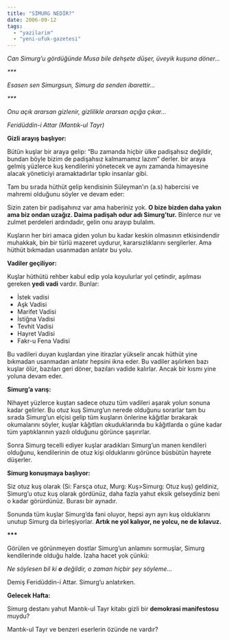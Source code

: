 ```yaml
---
title: "SİMURG NEDİR?"
date: 2006-09-12
tags: 
  - "yazilarim"
  - "yeni-ufuk-gazetesi"
---
```


_Can Simurg’u gördüğünde Musa bile dehşete düşer, üveyik kuşuna döner…_

_\*\*\*_

_Esasen sen Simurgsun, Simurg da senden ibarettir…_

_\*\*\*_

_Onu açık ararsan gizlenir, gizlilikle ararsan açığa çıkar…_

_Feridüddin-i Attar (Mantık-ul Tayr)_

**Gizli arayış başlıyor:**

Bütün kuşlar bir araya gelip: “Bu zamanda hiçbir ülke padişahsız değildir, bundan böyle bizim de padişahsız kalmamamız lazım” derler. bir araya gelmiş yüzlerce kuş kendilerini yönetecek ve aynı zamanda himayesine alacak yöneticiyi aramaktadırlar tıpkı insanlar gibi.

Tam bu sırada hüthüt gelip kendisinin Süleyman’ın (a.s) habercisi ve mahremi olduğunu söyler ve devam eder:

Sizin zaten bir padişahınız var ama haberiniz yok. **O bize bizden daha yakın ama biz ondan uzağız. Daima padişah odur adı Simurg’tur.** Binlerce nur ve zulmet perdeleri ardındadır, gelin onu arayıp bulalım.

Kuşların her biri amaca giden yolun bu kadar keskin olmasının etkisindendir muhakkak, bin bir türlü mazeret uydurur, kararsızlıklarını sergilerler. Ama hüthüt bıkmadan usanmadan anlatır bu yolu.

**Vadiler geçiliyor:**

Kuşlar hüthütü rehber kabul edip yola koyulurlar yol çetindir, aşılması gereken **yedi vadi** vardır. Bunlar:

- İstek vadisi
- Aşk Vadisi
- Marifet Vadisi
- İstiğna Vadisi
- Tevhit Vadisi
- Hayret Vadisi
- Fakr-u Fena Vadisi

Bu vadileri duyan kuşlardan yine itirazlar yükselir ancak hüthüt yine bıkmadan usanmadan anlatır hepsini ikna eder. Bu vadiler aşılırken bazı kuşlar ölür, bazıları geri döner, bazıları vadide kalırlar. Ancak bir kısmı yine yoluna devam eder.

**Simurg’a varış:**

Nihayet yüzlerce kuştan sadece otuzu tüm vadileri aşarak yolun sonuna kadar gelirler. Bu otuz kuş Simurg’un nerede olduğunu sorarlar tam bu sırada Simurg’un elçisi gelip tüm kuşların önlerine kâğıtlar bırakarak okumalarını söyler, kuşlar kâğıtları okuduklarında bu kâğıtlarda o güne kadar tüm yaptıklarının yazılı olduğunu görünce şaşırırlar.

Sonra Simurg tecelli ediyer kuşlar aradıkları Simurg’un manen kendileri olduğunu, kendilerinin de otuz kişi olduklarını görünce büsbütün hayrete düşerler.

**Simurg konuşmaya başlıyor:**

Siz otuz kuş olarak (Si: Farsça otuz, Murg: Kuş>Simurg: Otuz kuş) geldiniz, Simurg’u otuz kuş olarak gördünüz, daha fazla yahut eksik gelseydiniz beni o kadar görürdünüz. Burası bir aynadır.

Sonunda tüm kuşlar Simurg’da fani oluyor, hepsi ayrı ayrı kuş olduklarını unutup Simurg da birleşiyorlar. **Artık ne yol kalıyor, ne yolcu, ne de kılavuz.**

**\*\*\***

Görülen ve görünmeyen dostlar Simurg’un anlamını sormuşlar, Simurg kendilerinde olduğu halde. İzaha hacet yok çünkü:

_Ne söylesen bil ki **o** değildir, o zaman hiçbir şey söyleme…_

Demiş Feridüddin-i Attar. Simurg’u anlatırken.

**Gelecek Hafta:**

Simurg destanı yahut Mantık-ul Tayr kitabı gizli bir **demokrasi manifestosu** muydu?

Mantık-ul Tayr ve benzeri eserlerin özünde ne vardır?
